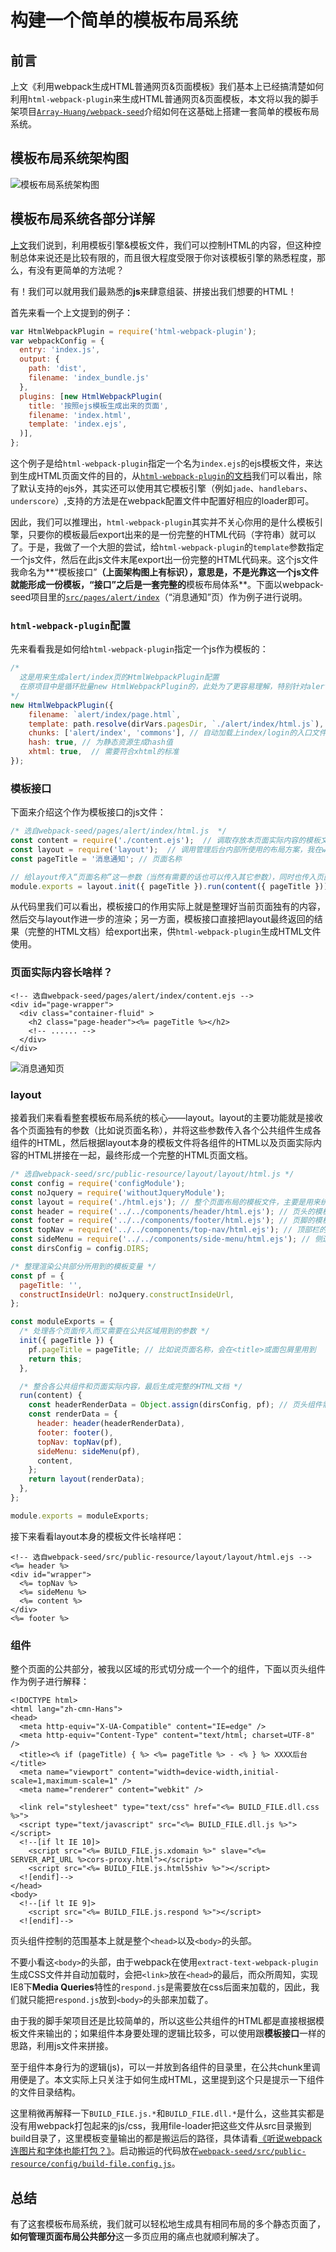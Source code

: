 # 构建一个简单的模板布局系统

## 前言
上文《利用webpack生成HTML普通网页&页面模板》我们基本上已经搞清楚如何利用`html-webpack-plugin`来生成HTML普通网页&页面模板，本文将以我的脚手架项目[`Array-Huang/webpack-seed`](https://github.com/Array-Huang/webpack-seed)介绍如何在这基础上搭建一套简单的模板布局系统。

## 模板布局系统架构图
![模板布局系统架构图](模板布局系统架构图.png)

## 模板布局系统各部分详解
[上文](webpack-build-html-page.md)我们说到，利用模板引擎&模板文件，我们可以控制HTML的内容，但这种控制总体来说还是比较有限的，而且很大程度受限于你对该模板引擎的熟悉程度，那么，有没有更简单的方法呢？

有！我们可以就用我们最熟悉的**js**来肆意组装、拼接出我们想要的HTML！

首先来看一个上文提到的例子：

```javascript
var HtmlWebpackPlugin = require('html-webpack-plugin');
var webpackConfig = {
  entry: 'index.js',
  output: {
    path: 'dist',
    filename: 'index_bundle.js'
  },
  plugins: [new HtmlWebpackPlugin(
    title: '按照ejs模板生成出来的页面',
    filename: 'index.html',
    template: 'index.ejs',
  )],
};
```

这个例子是给`html-webpack-plugin`指定一个名为`index.ejs`的ejs模板文件，来达到生成HTML页面文件的目的，从[`html-webpack-plugin`的文档](https://github.com/ampedandwired/html-webpack-plugin/blob/master/docs/template-option.md)我们可以看出，除了默认支持的ejs外，其实还可以使用其它模板引擎（例如`jade`、`handlebars`、`underscore`）,支持的方法是在webpack配置文件中配置好相应的loader即可。

因此，我们可以推理出，`html-webpack-plugin`其实并不关心你用的是什么模板引擎，只要你的模板最后export出来的是一份完整的HTML代码（字符串）就可以了。于是，我做了一个大胆的尝试，给`html-webpack-plugin`的`template`参数指定一个js文件，然后在此js文件末尾export出一份完整的HTML代码来。这个js文件我命名为**“模板接口”**（上面架构图上有标识），意思是，不是光靠这一个js文件就能形成一份模板，“接口”之后是一套完整的**模板布局体系**。下面以webpack-seed项目里的[`src/pages/alert/index`](https://github.com/Array-Huang/webpack-seed/tree/master/src/pages/alert/index)（“消息通知”页）作为例子进行说明。

### `html-webpack-plugin`配置
先来看看我是如何给`html-webpack-plugin`指定一个js作为模板的：

```javascript
/* 
  这是用来生成alert/index页的HtmlWebpackPlugin配置
  在原项目中是循环批量new HtmlWebpackPlugin的，此处为了更容易理解，特别针对alert/index页做了修改
*/
new HtmlWebpackPlugin({
    filename: `alert/index/page.html`,
    template: path.resolve(dirVars.pagesDir, `./alert/index/html.js`), // 指定为一个js文件而非普通的模板文件
    chunks: ['alert/index', 'commons'], // 自动加载上index/login的入口文件以及公共chunk
    hash: true, // 为静态资源生成hash值
    xhtml: true,  // 需要符合xhtml的标准
});
```

### 模板接口
下面来介绍这个作为模板接口的js文件：

```javascript
/* 选自webpack-seed/pages/alert/index/html.js  */
const content = require('./content.ejs');  // 调取存放本页面实际内容的模板文件
const layout = require('layout');  // 调用管理后台内部所使用的布局方案，我在webpack配置里定义其别名为'layout'
const pageTitle = '消息通知'; // 页面名称

// 给layout传入“页面名称”这一参数（当然有需要的话也可以传入其它参数），同时也传入页面实际内容的HTML字符串。content({ pageTitle })的意思就是把pageTitle作为模板变量传给ejs模板引擎并返回最终生成的HTML字符串。
module.exports = layout.init({ pageTitle }).run(content({ pageTitle })); 
```

从代码里我们可以看出，模板接口的作用实际上就是整理好当前页面独有的内容，然后交与layout作进一步的渲染；另一方面，模板接口直接把layout最终返回的结果（完整的HTML文档）给export出来，供`html-webpack-plugin`生成HTML文件使用。

### 页面实际内容长啥样？

```ejs
<!-- 选自webpack-seed/pages/alert/index/content.ejs -->
<div id="page-wrapper">
  <div class="container-fluid" >
    <h2 class="page-header"><%= pageTitle %></h2>
    <!-- ...... -->
  </div>
</div>
```

![消息通知页](消息通知页.jpg)

### layout
接着我们来看看整套模板布局系统的核心——layout。layout的主要功能就是接收各个页面独有的参数（比如说页面名称），并将这些参数传入各个公共组件生成各组件的HTML，然后根据layout本身的模板文件将各组件的HTML以及页面实际内容的HTML拼接在一起，最终形成一个完整的HTML页面文档。

```javascript
/* 选自webpack-seed/src/public-resource/layout/layout/html.js */
const config = require('configModule');
const noJquery = require('withoutJqueryModule');
const layout = require('./html.ejs'); // 整个页面布局的模板文件，主要是用来统筹各个公共组件的结构
const header = require('../../components/header/html.ejs'); // 页头的模板
const footer = require('../../components/footer/html.ejs'); // 页脚的模板
const topNav = require('../../components/top-nav/html.ejs'); // 顶部栏的模板
const sideMenu = require('../../components/side-menu/html.ejs'); // 侧边栏的模板
const dirsConfig = config.DIRS;

/* 整理渲染公共部分所用到的模板变量 */
const pf = {
  pageTitle: '',
  constructInsideUrl: noJquery.constructInsideUrl,
};

const moduleExports = {
  /* 处理各个页面传入而又需要在公共区域用到的参数 */
  init({ pageTitle }) {
    pf.pageTitle = pageTitle; // 比如说页面名称，会在<title>或面包屑里用到
    return this;
  },

  /* 整合各公共组件和页面实际内容，最后生成完整的HTML文档 */
  run(content) {
    const headerRenderData = Object.assign(dirsConfig, pf); // 页头组件需要加载css/js等，因此需要比较多的变量
    const renderData = {
      header: header(headerRenderData),
      footer: footer(),
      topNav: topNav(pf),
      sideMenu: sideMenu(pf),
      content,
    };
    return layout(renderData);
  },
};

module.exports = moduleExports;
```

接下来看看layout本身的模板文件长啥样吧：

```ejs
<!-- 选自webpack-seed/src/public-resource/layout/layout/html.ejs -->
<%= header %>
<div id="wrapper">
  <%= topNav %>
  <%= sideMenu %>
  <%= content %>
</div>
<%= footer %>
```

### 组件
整个页面的公共部分，被我以区域的形式切分成一个一个的组件，下面以页头组件作为例子进行解释：

```ejs
<!DOCTYPE html>
<html lang="zh-cmn-Hans">
<head>
  <meta http-equiv="X-UA-Compatible" content="IE=edge" />
  <meta http-equiv="Content-Type" content="text/html; charset=UTF-8" />
  <title><% if (pageTitle) { %> <%= pageTitle %> - <% } %> XXXX后台</title>
  <meta name="viewport" content="width=device-width,initial-scale=1,maximum-scale=1" /> 
  <meta name="renderer" content="webkit" />

  <link rel="stylesheet" type="text/css" href="<%= BUILD_FILE.dll.css %>">
  <script type="text/javascript" src="<%= BUILD_FILE.dll.js %>"></script>
  <!--[if lt IE 10]>
    <script src="<%= BUILD_FILE.js.xdomain %>" slave="<%= SERVER_API_URL %>cors-proxy.html"></script>
    <script src="<%= BUILD_FILE.js.html5shiv %>"></script>
  <![endif]-->
</head>
<body>
  <!--[if lt IE 9]>
    <script src="<%= BUILD_FILE.js.respond %>"></script>
  <![endif]-->
```

页头组件控制的范围基本上就是整个`<head>`以及`<body>`的头部。

不要小看这`<body>`的头部，由于webpack在使用`extract-text-webpack-plugin`生成CSS文件并自动加载时，会把`<link>`放在`<head>`的最后，而众所周知，实现IE8下**Media Queries**特性的`respond.js`是需要放在css后面来加载的，因此，我们就只能把`respond.js`放到`<body>`的头部来加载了。

由于我的脚手架项目还是比较简单的，所以这些公共组件的HTML都是直接根据模板文件来输出的；如果组件本身要处理的逻辑比较多，可以使用跟**模板接口**一样的思路，利用js文件来拼接。

至于组件本身行为的逻辑(js)，可以一并放到各组件的目录里，在公共chunk里调用便是了。本文实际上只关注于如何生成HTML，这里提到这个只是提示一下组件的文件目录结构。

这里稍微再解释一下`BUILD_FILE.js.*`和`BUILD_FILE.dll.*`是什么，这些其实都是没有用webpack打包起来的js/css，我用file-loader把这些文件从src目录搬到build目录了，这里模板变量输出的都是搬运后的路径，具体请看[《听说webpack连图片和字体也能打包？》](../chapter1/webpack-image-and-font.md)。启动搬运的代码放在[`webpack-seed/src/public-resource/config/build-file.config.js`](https://github.com/Array-Huang/webpack-seed/blob/master/src/public-resource/config/build-file.config.js)。

## 总结
有了这套模板布局系统，我们就可以轻松地生成具有相同布局的多个静态页面了，**如何管理页面布局公共部分**这一多页应用的痛点也就顺利解决了。